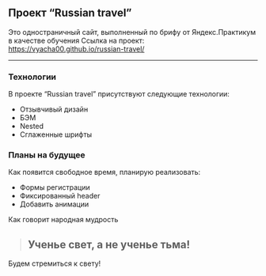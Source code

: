 ## Проект “Russian travel”

Это одностраничный сайт, выполненный по брифу от Яндекс.Практикум в качестве обучения
Ссылка на проект: https://vyacha00.github.io/russian-travel/

---

### Технологии

В проекте “Russian travel” присутствуют следующие технологии:

*   Отзывчивый дизайн
*   БЭМ
*   Nested
*   Сглаженные шрифты

### Планы на будущее

Как появится свободное время, планирую реализовать:

*   Формы регистрации
*   Фиксированный header
*   Добавить анимации

Как говорит народная мудрость

> ## Ученье свет, а не ученье тьма!

Будем стремиться к свету!
